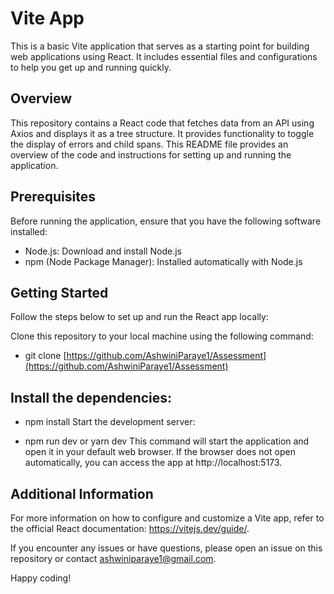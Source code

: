 # Vite App
This is a basic Vite application that serves as a starting point for building web applications using React. It includes essential files and configurations to help you get up and running quickly.



## Overview
This repository contains a React code that fetches data from an API using Axios and displays it as a tree structure. It provides functionality to toggle the display of errors and child spans. This README file provides an overview of the code and instructions for setting up and running the application.



## Prerequisites
Before running the application, ensure that you have the following software installed:

* Node.js: Download and install Node.js
* npm (Node Package Manager): Installed automatically with Node.js



## Getting Started
Follow the steps below to set up and run the React app locally:

Clone this repository to your local machine using the following command:

* git clone [https://github.com/AshwiniParaye1/Assessment](https://github.com/AshwiniParaye1/Assessment)



## Install the dependencies:

* npm install
Start the development server:

* npm run dev or yarn dev
This command will start the application and open it in your default web browser. If the browser does not open automatically, you can access the app at http://localhost:5173.



## Additional Information
For more information on how to configure and customize a Vite app, refer to the official React documentation: https://vitejs.dev/guide/.

If you encounter any issues or have questions, please open an issue on this repository or contact ashwiniparaye1@gmail.com.

Happy coding!